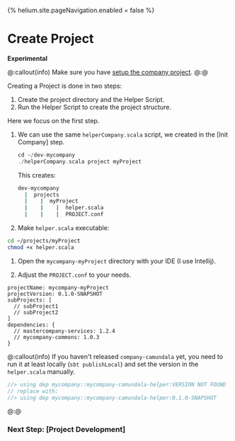 {%
helium.site.pageNavigation.enabled = false
%}
# Create Project

**Experimental**

@:callout(info)
Make sure you have [setup the company project](../company/intro.md).
@:@

Creating a Project is done in two steps:

1. Create the project directory and the Helper Script.
2. Run the Helper Script to create the project structure.

Here we focus on the first step.

1. We can use the same `helperCompany.scala` script, we created in the [Init Company] step.
    ```scala
    cd ~/dev-mycompany
    ./helperCompany.scala project myProject
    ```
    This creates:
    
    ```bash
    dev-mycompany
      |  projects
      |    |  myProject
      |    |    |  helper.scala
      |    |    |  PROJECT.conf
    ``` 
   
1. Make `helper.scala` executable:
```bash
cd ~/projects/myProject
chmod +x helper.scala
```

1. Open the `mycompany-myProject` directory with your IDE (I use Intellij).

1. Adjust the `PROJECT.conf` to your needs.

```
projectName: mycompany-myProject
projectVersion: 0.1.0-SNAPSHOT
subProjects: [
  // subProject1
  // subProject2
]
dependencies: {
  // mastercompany-services: 1.2.4
  // mycompany-commons: 1.0.3
}
```

@:callout(info)
If you haven't released `company-camundala` yet,
you need to run it at least locally (`sbt publishLocal`) 
and set the version in the `helper.scala` manually.

```scala
//> using dep mycompany::mycompany-camundala-helper:VERSION NOT FOUND 
// replace with:
//> using dep mycompany::mycompany-camundala-helper:0.1.0-SNAPSHOT
```

@:@

### Next Step: [Project Development]

